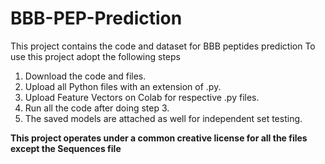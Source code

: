 # BBB-PEP-Prediction
This project contains the code and dataset for BBB peptides prediction 
To use this project adopt the following steps 
1) Download the code and files.
2) Upload all Python files with an extension of .py. 
3) Upload Feature Vectors on Colab for respective .py files.
4) Run all the code after doing step 3.
5) The saved models are attached as well for independent set testing. 

**This project operates under a common creative license for all the files except the Sequences file**
